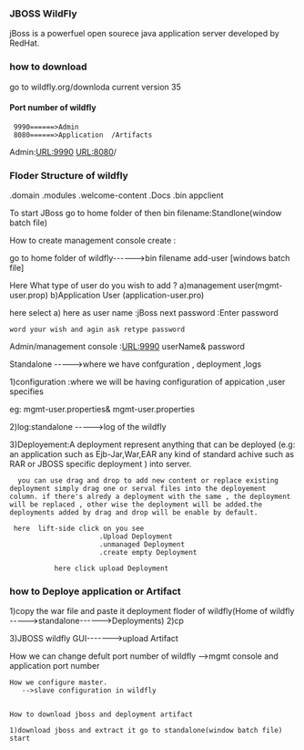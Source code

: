 ### JBOSS WildFly

  jBoss is a powerfuel open sourece java application server
  developed by RedHat.

  ### how to download 
   go to wildfly.org/downloda 
          current version 35 

#### Port number of wildfly 
     9990======>Admin
     8080======>Application  /Artifacts

  Admin:<URL:9990>
    <URL:8080>/<Application-Name>


 ### Floder Structure of wildfly 

  .domain
  .modules
  .welcome-content
  .Docs
  .bin
  appclient

 To start JBoss go  to home folder of then bin 
   filename:Standlone(window batch file)

How to create management console create :

  go to home folder of wildfly------>bin filename add-user [windows batch file]

  Here What type of user do you wish to add ?
  a)management user(mgmt-user.prop)
  b)Application User (application-user.pro)

  here select a) here as user name :jBoss
    next password :Enter password 
     
    word your wish and agin ask retype password 

   Admin/management console :<URL:9990>
   userName& password 

  Standalone ----->where we have confguration , deployment ,logs

  1)configuration :where we will be having configuration of appication ,user specifies 

  eg:  mgmt-user.properties&
       mgmt-user.properties

  2)log:standalone ----->log of the wildfly


  3)Deployement:A deployment represent anything that can be deployed (e.g: an application such as Ejb-Jar,War,EAR any kind of standard achive such as RAR or JBOSS specific deployment )   into server.

      you can use drag and drop to add new content or replace existing deployment simply drag one or serval files into the deployement column. if there's alredy a deployment with the same , the deployment will be replaced , other wise the deployment will be added.the deployments added by drag and drop will be enable by default.

     here  lift-side click on you see 
                          .Upload Deployment
                          .unmanaged Deployment
                          .create empty Deployment

               here click upload Deployment 
   ### how to Deploye application or Artifact

   1)copy the war file and paste it deployment floder of wildfly(Home of wildfly ----->standalone------>Deployments)
   2)cp <artifact store path> <Destination of wildfly>

   3)JBOSS wildfly GUI------->upload Artifact 

   How we can change defult port number of wildfly 
      -->mgmt console and application port number

    How we configure master.
       -->slave configuration in wildfly


    How to download jboss and deployment artifact

    1)download jboss and extract it go to standalone(window batch file) start    

                        